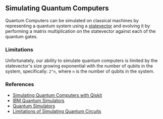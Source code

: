 ## Simulating Quantum Computers


Quantum Computers can be simulated on classical machines by representing a quantum system using a [statevector](./statevector.md) and evolving it by performing a matrix multiplication on the statevector against each of the quantum gates.

### Limitations 
Unfortunately, our ability to simulate quantum computers is limited by the statevector's size growing exponential with the number of qubits in the system, specifically: `2^n`, where `n` is the number of qubits in the system.


### References
- [Simulating Quantum Computers with Qiskit](https://qiskit.org/documentation/tutorials/simulators/1_aer_provider.html)
- [IBM Quantum Simulators](https://www.ibm.com/quantum-computing/simulator/)
- [Quantum Simulators](https://en.wikipedia.org/wiki/Quantum_simulator)
- [Limitations of Simulating Quantum Circuits](https://link.aps.org/doi/10.1103/PhysRevX.10.041038)
